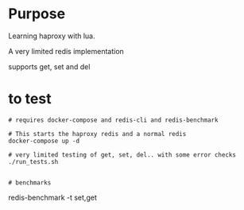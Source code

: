 # Purpose
Learning haproxy with lua.

A very limited redis implementation

supports get, set and del

# to test
```
# requires docker-compose and redis-cli and redis-benchmark

# This starts the haproxy redis and a normal redis
docker-compose up -d

# very limited testing of get, set, del.. with some error checks
./run_tests.sh


# benchmarks
```
redis-benchmark -t set,get


